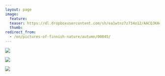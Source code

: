```yaml
---
layout: page
image:
  feature:
  teaser: https://dl.dropboxusercontent.com/sh/ea1wtnz7z734o12/AACQJKH4r-zT7T4acCDbjiVMa/luontokuvat/syksy/2/DS33025-245px.jpg
  thumb:
redirect_from:
  - /en/pictures-of-finnish-nature/autumn/00045/
---
```


[![](https://dl.dropboxusercontent.com/sh/ea1wtnz7z734o12/AAB9sYRk_aiRVsFE2K5zsbdPa/luontokuvat/syksy/2/DS33022-800px.jpg)](https://dl.dropboxusercontent.com/sh/ea1wtnz7z734o12/AABXZo82Pzb2yOV2c1Wpnx2Ra/luontokuvat/syksy/2/DS33022.jpg)

[![](https://dl.dropboxusercontent.com/sh/ea1wtnz7z734o12/AAACQ_R94qz7KaF-JwY3QugRa/luontokuvat/syksy/2/DS33025-800px.jpg)](https://dl.dropboxusercontent.com/sh/ea1wtnz7z734o12/AADuDtGeqivJRT_CQParTpXWa/luontokuvat/syksy/2/DS33025.jpg)

[![](https://dl.dropboxusercontent.com/sh/ea1wtnz7z734o12/AADJMkSdkPQwB57cXsOHKN4Za/luontokuvat/syksy/2/DS33027-800px.jpg)](https://dl.dropboxusercontent.com/sh/ea1wtnz7z734o12/AADZhZjLUTjHx5sdN9wWlphRa/luontokuvat/syksy/2/DS33027.jpg)
